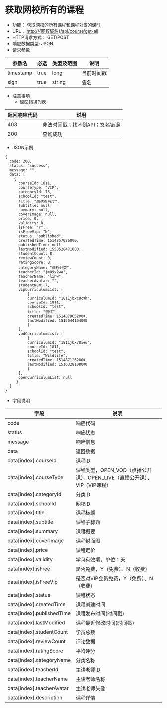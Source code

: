 # 获取网校所有的课程

* 功能： 获取网校的所有课程和课程对应的课时
* URL： [http://{网校域名}/api/course/get-all](http://{网校域名}/api/category/get-all)
* HTTP请求方式： GET/POST
* 响应数据类型: JSON
* 请求参数

| 参数名 | 必选 | 类型及范围 | 说明 |
| --- | --- | --- | --- |
| timestamp | true | long | 当前时间戳 |
| sign | true | string | 签名 |

* 注意事项
  * 返回错误列表

| 返回响应代码 | 说明 |
| --- | --- |
| 403 | 非法时间戳；找不到API；签名错误 |
| 200 | 查询成功 |

* JSON示例

```
{
  code: 200,
  status: "success",
  message: "",
  data: [
    {
      courseId: 1811,
      courseType: "VIP",
      categoryId: 76,
      schoolId: "test",
      title: "测试跑马灯",
      subtitle: null,
      summary: null,
      coverImage: null,
      price: 0,
      validity: 0,
      isFree: "Y",
      isFreeVip: "N",
      status: "published",
      createdTime: 1514857026000,
      publishedTime: null,
      lastModified: 1558528471000,
      studentCount: 8,
      reviewCount: 0,
      ratingScore: 0,
      categoryName: "课程分类",
      teacherId: "jm09v2wa",
      teacherName: "lihw",
      teacherAvatar: "",
      studentNum: 7,
      vipCurriculumList: [
          {
          curriculumId: "1811jbxc8c9h",
          courseId: 1811,
          schoolId: "test",
          title: "测试",
          createdTime: 1514879652000,
          lastModified: 1515644164000
          }
      ],
      vodCurriculumList: [
          {
          curriculumId: "1811jbx78ieu",
          courseId: 1811,
          schoolId: "test",
          title: "Wildlife",
          createdTime: 1514871262000,
          lastModified: 1516328108000
          }
      ],
      openCurriculumList: null
     }
  ]
}
```

* 字段说明

| 字段 | 说明 |
| --- | --- |
| code | 响应代码 |
| status | 响应状态 |
| message | 响应信息 |
| data | 返回数据 |
| data\[index\].courseId | 课程ID |
| data\[index\].courseType | 课程类型，OPEN_VOD（点播公开课）、OPEN_LIVE（直播公开课）、VIP（VIP课程） |
| data\[index\].categoryId | 分类ID |
| data\[index\].schoolId | 网校ID |
| data\[index\].title | 课程标题 |
| data\[index\].subtitle | 课程子标题 |
| data\[index\].summary | 课程概要 |
| data\[index\].coverImage | 课程封面图 |
| data\[index\].price | 课程定价 |
| data\[index\].validity | 学习有效期，单位：天 |
| data\[index\].isFree | 是否免费，Y（免费）、N（收费） |
| data\[index\].isFreeVip | 是否对VIP会员免费，Y（免费）、N（收费） |
| data\[index\].status | 课程状态 |
| data\[index\].createdTime | 课程创建时间 |
| data\[index\].publishedTime | 课程发布时间(时间戳) |
| data\[index\].lastModified | 课程最近修改时间(时间戳) |
| data\[index\].studentCount | 学员总数 |
| data\[index\].reviewCount | 评论数据 |
| data\[index\].ratingScore | 平均评分 |
| data\[index\].categoryName | 分类名称 |
| data\[index\].teacherId | 主讲老师ID |
| data\[index\].teacherName | 主讲老师名称 |
| data\[index\].teacherAvatar | 主讲老师头像 |
| data\[index\].description | 课程详情 |
